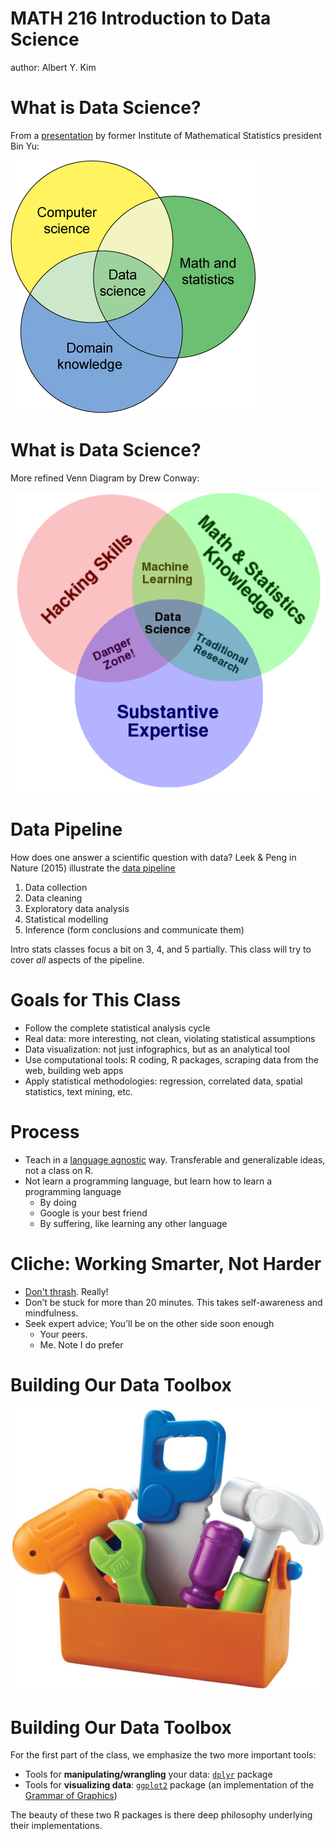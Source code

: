MATH 216 Introduction to Data Science
========================================================
author: Albert Y. Kim



What is Data Science?
========================================================
From a [presentation](http://bulletin.imstat.org/2014/10/ims-presidential-address-let-us-own-data-science/) by former Institute of Mathematical Statistics president Bin Yu:

![alt text](data_science_1.png)



What is Data Science?
========================================================
More refined Venn Diagram by Drew Conway:

![alt text](data_science_2.png)



Data Pipeline
========================================================
How does one answer a scientific question with data? Leek & Peng in Nature (2015) 
illustrate the [data pipeline](http://www.nature.com/news/statistics-p-values-are-just-the-tip-of-the-iceberg-1.17412#/pipe)

1. Data collection
2. Data cleaning
3. Exploratory data analysis
4. Statistical modelling
5. Inference (form conclusions and communicate them)

Intro stats classes focus a bit on 3, 4, and 5 partially. This class will try to cover *all* aspects of the pipeline.



Goals for This Class
========================================================

* Follow the complete statistical analysis cycle
* Real data: more interesting, not clean, violating statistical assumptions
* Data visualization: not just infographics, but as an analytical tool
* Use computational tools: R coding, R packages, scraping data from the web, building web apps
* Apply statistical methodologies: regression, correlated data, spatial statistics, text mining, etc.



Process
========================================================

* Teach in a [language agnostic](http://programmers.stackexchange.com/questions/28484/what-is-language-agnosticism-and-why-is-it-called-that-way) way. Transferable and generalizable ideas, not a class on R.
* Not learn a programming language, but learn how to learn a programming language
    + By doing
    + Google is your best friend
    + By suffering, like learning any other language



Cliche: Working Smarter, Not Harder
========================================================

* [Don't thrash](http://giphy.com/embed/KrTzeQI0mq4P6). Really!
* Don’t be stuck for more than 20 minutes. This takes self-awareness and mindfulness.
* Seek expert advice; You’ll be on the other side soon enough
    + Your peers. 
    + Me. Note I do prefer



Building Our Data Toolbox
========================================================
![alt text](tools.jpg)



Building Our Data Toolbox
========================================================
For the first part of the class, we emphasize the two more important tools:

* Tools for **manipulating/wrangling** your data: [`dplyr`](https://cran.rstudio.com/web/packages/dplyr/vignettes/introduction.html) package
* Tools for **visualizing data**: [`ggplot2`](http://ggplot2.org/) package (an implementation of the [Grammar of Graphics](http://vita.had.co.nz/papers/layered-grammar.html))

The beauty of these two R packages is there deep philosophy underlying their implementations.


